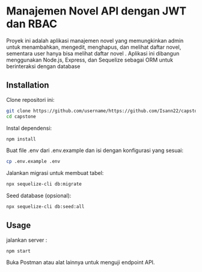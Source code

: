 # Manajemen Novel API dengan JWT dan RBAC


Proyek ini adalah aplikasi manajemen novel yang memungkinkan admin  untuk menambahkan, mengedit, menghapus, dan melihat daftar novel, sementara user hanya bisa melihat daftar novel . Aplikasi ini dibangun menggunakan Node.js, Express, dan Sequelize sebagai ORM untuk berinteraksi dengan database


## Installation
Clone repositori ini:
```sh
git clone https://github.com/username/https://github.com/Isann22/capstone
cd capstone
```
Instal dependensi:
```sh
npm install
```
Buat file .env dari .env.example dan isi dengan konfigurasi yang sesuai:
```sh
cp .env.example .env
```
Jalankan migrasi untuk membuat tabel:
```sh
npx sequelize-cli db:migrate
```

Seed database (opsional):
```sh
npx sequelize-cli db:seed:all
```

## Usage
jalankan server :
```
npm start
```

Buka Postman atau alat lainnya untuk menguji endpoint API.









